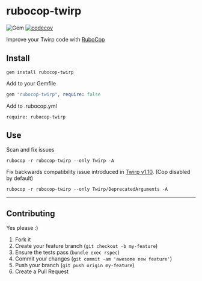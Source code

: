 rubocop-twirp
======
![Gem](https://img.shields.io/gem/dt/rubocop-twirp?style=plastic)
[![codecov](https://codecov.io/gh/dpep/rubocop-twirp/branch/main/graph/badge.svg)](https://codecov.io/gh/dpep/rubocop-twirp)

Improve your Twirp code with [RuboCop](https://github.com/bbatsov/rubocop)


## Install
```
gem install rubocop-twirp
```

Add to your Gemfile
```ruby
gem "rubocop-twirp", require: false
```

Add to .rubocop.yml
```
require: rubocop-twirp
```

## Use
Scan and fix issues
```
rubocop -r rubocop-twirp --only Twirp -A
```


Fix backwards compatibility issue introduced in [Twirp v1.10](https://github.com/github/twirp-ruby/commit/4614a5fe004ca408c48ddfc813c80f3ad7bcb586). (Cop disabled by default)
```
rubocop -r rubocop-twirp --only Twirp/DeprecatedArguments -A
```


----
## Contributing

Yes please  :)

1. Fork it
1. Create your feature branch (`git checkout -b my-feature`)
1. Ensure the tests pass (`bundle exec rspec`)
1. Commit your changes (`git commit -am 'awesome new feature'`)
1. Push your branch (`git push origin my-feature`)
1. Create a Pull Request
